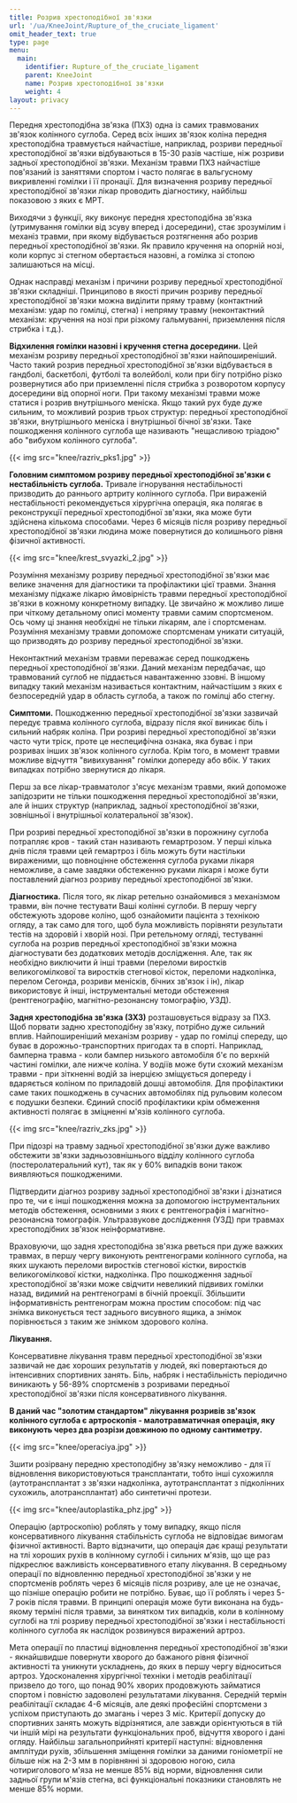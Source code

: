 ```yaml
---
title: Розрив хрестоподібної зв'язки
url: '/ua/KneeJoint/Rupture_of_the_cruciate_ligament'
omit_header_text: true
type: page
menu:
  main:
    identifier: Rupture_of_the_cruciate_ligament
    parent: KneeJoint
    name: Розрив хрестоподібної зв'язки
    weight: 4
layout: privacy
---
```


Передня хрестоподібна зв'язка (ПХЗ) одна із самих травмованих зв'язок колінного суглоба. Серед всіх інших зв'язок коліна передня хрестоподібна травмується найчастіше, наприклад, розриви передньої хрестоподібної зв'язки відбуваються в 15-30 разів частіше, ніж розриви задньої хрестоподібної зв'язки. Механізм травми ПХЗ найчастіше пов'язаний із заняттями спортом і часто полягає в вальгусному викривленні гомілки і її пронації. Для визначення розриву передньої хрестоподібної зв'язки лікар проводить діагностику, найбільш показовою з яких є МРТ.

Виходячи з функції, яку виконує передня хрестоподібна зв'язка (утримування гомілки від зсуву вперед і досередини), стає зрозумілим і механіз травми, при якому відбувається розтягнення або розрив передньої хрестоподібної зв'язки. Як правило кручення на опорній нозі, коли корпус зі стегном обертається назовні, а гомілка зі стопою залишаються на місці.

Однак насправді механізм і причини розриву передньої хрестоподібної зв'язки складніші. Принципово в якості причин розриву передньої хрестоподібної зв'язки можна виділити пряму травму (контактний механізм: удар по гомілці, стегна) і непряму травму (неконтактний механізм: кручення на нозі при різкому гальмуванні, приземлення після стрибка і т.д.).

**Відхилення гомілки назовні і кручення стегна досередини.** Цей механізм розриву передньої хрестоподібної зв'язки найпоширеніший. Часто такий розрив передньої хрестоподібної зв'язки відбувається в гандболі, баскетболі, футболі та волейболі, коли при бігу потрібно різко розвернутися або при приземленні після стрибка з розворотом корпусу досередини від опорної ноги. При такому механізмі травми може статися і розрив внутрішнього меніска. Якщо такий рух буде дуже сильним, то можливий розрив трьох структур: передньої хрестоподібної зв'язки, внутрішнього меніска і внутрішньої бічної зв'язки. Таке пошкодження колінного суглоба ще називають "нещасливою тріадою" або "вибухом колінного суглоба".

{{< img src="knee/razriv_pks1.jpg" >}}

**Головним симптомом розриву передньої хрестоподібної зв'язки є нестабільність суглоба.** Тривале ігнорування нестабільності призводить до раннього артриту колінного суглоба. При вираженій нестабільності рекомендується хірургічна операція, яка полягає в реконструкції передньої хрестоподібної зв'язки, яка може бути здійснена кількома способами. Через 6 місяців після розриву передньої хрестоподібної зв'язки людина може повернутися до колишнього рівня фізичної активності.

{{< img src="knee/krest_svyazki_2.jpg" >}}

Розуміння механізму розриву передньої хрестоподібної зв'язки має велике значення для діагностики та профілактики цієї травми. Знання механізму підкаже лікарю ймовірність травми передньої хрестоподібної зв'язки в кожному конкретному випадку. Це звичайно ж можливо лише при чіткому детальному описі моменту травми самим спортсменом. Ось чому ці знання необхідні не тільки лікарям, але і спортсменам. Розуміння механізму травми допоможе спортсменам уникати ситуацій, що призводять до розриву передньої хрестоподібної зв'язки.

Неконтактний механізм травми переважає серед пошкоджень передньої хрестоподібної зв'язки. Даний механізм передбачає, що травмований суглоб не піддається навантаженню ззовні. В іншому випадку такий механізм називається контактним, найчастішим з яких є безпосередній удар в область суглоба, а також по гомілці або стегну.

**Симптоми.** Пошкодженню передньої хрестоподібної зв'язки зазвичай передує травма колінного суглоба, відразу після якої виникає біль і сильний набряк коліна. При розриві передньої хрестоподібної зв'язки часто чути тріск, проте це неспецифічна ознака, яка буває і при розривах інших зв'язок колінного суглоба. Крім того, в момент травми можливе відчуття "вивихування" гомілки допереду або вбік. У таких випадках потрібно звернутися до лікаря.

Перш за все лікар-травматолог з'ясує механізм травми, який допоможе запідозрити не тільки пошкодження передньої хрестоподібної зв'язки, але й інших структур (наприклад, задньої хрестоподібної зв'язки, зовнішньої і внутрішньої колатеральної зв'язок).

При розриві передньої хрестоподібної зв'язки в порожнину суглоба потрапляє кров - такий стан називають гемартрозом. У перші кілька днів після травми цей гемартроз і біль можуть бути настільки вираженими, що повноцінне обстеження суглоба руками лікаря неможливе, а саме завдяки обстеженню руками лікаря і може бути поставлений діагноз розриву передньої хрестоподібної зв'язки.

**Діагностика.** Після того, як лікар ретельно ознайомився з механізмом травми, він почне тестувати Ваші колінні суглоби. В першу чергу обстежують здорове коліно, щоб ознайомити пацієнта з технікою огляду, а так само для того, щоб була можливість порівняти результати тестів на здоровій і хворій нозі. При ретельному огляді, тестуванні суглоба на розрив передньої хрестоподібної зв'язки можна діагностувати без додаткових методів дослідження. Але, так як необхідно виключити й інші травми (переломи виростків великогомілкової та виростків стегнової кісток, переломи надколінка, перелом Сегонда, розриви менісків, бічних зв'язок і ін), лікар використовує й інші, інструментальні методи обстеження (рентгенографію, магнітно-резонансну томографію, УЗД).

**Задня хрестоподібна зв'язка (ЗХЗ)** розташовується відразу за ПХЗ. Щоб порвати задню хрестоподібну зв'язку, потрібно дуже сильний вплив. Найпоширеніший механізм розриву - удар по гомілці спереду, що буває в дорожньо-транспортних пригодах та в спорті. Наприклад,  бамперна травма - коли бампер низького автомобіля б'є по верхній частині гомілки, але нижче коліна. У водіїв може бути схожий механізм травми - при зіткненні водій за інерцією зміщується допереду і вдаряється коліном по приладовій дошці автомобіля. Для профілактики саме таких пошкоджень в сучасних автомобілях під рульовим колесом є подушки безпеки. Єдиний спосіб профілактики крім обмеження активності полягає в зміцненні м'язів колінного суглоба.

{{< img src="knee/razriv_zks.jpg" >}}

При підозрі на травму задньої хрестоподібної зв'язки дуже важливо обстежити зв'язки задньозовнішнього відділу колінного суглоба (постеролатеральний кут), так як у 60% випадків вони також виявляються пошкодженими.

Підтвердити діагноз розриву задньої хрестоподібної зв'язки і дізнатися про те, чи є інші пошкодження можна за допомогою інструментальних методів обстеження, основними з яких є рентгенографія і магнітно-резонансна томографія. Ультразвукове дослідження (УЗД) при травмах хрестоподібних зв'язок неінформативне.

Враховуючи, що задня хрестоподібна зв'язка рветься при дуже важких травмах, в першу чергу виконують рентгенограми колінного суглоба, на яких шукають переломи виростків стегнової кістки, виростків великогомілкової кістки, надколінка. Про пошкодження задньої хрестоподібної зв'язки може свідчити невеликий підвивих гомілки назад, видимий на рентгенограмі в бічній проекції. Збільшити інформативність рентгенограм можна простим способом: під час знімка виконується тест заднього висувного ящика, а знімок порівнюється з таким же знімком здорового коліна.

**Лікування.**

Консервативне лікування травм передньої хрестоподібної зв'язки зазвичай не дає хороших результатів у людей, які повертаються до інтенсивних спортивних занять. Біль, набряк і нестабільність періодично виникають у 56-89% спортсменів з розривами передньої хрестоподібної зв'язки після консервативного лікування.

**В даний час "золотим стандартом" лікування розривів зв'язок колінного суглоба є артроскопія - малотравматичная операція, яку виконують через два розрізи довжиною по одному сантиметру.**


{{< img src="knee/operaciya.jpg" >}}

Зшити розірвану передню хрестоподібну зв'язку неможливо - для її відновлення використовуються трансплантати, тобто інші сухожилля (аутотрансплантат з зв'язки надколінка, аутотрансплантат з підколінних сухожиль, алотрансплантат) або синтетичні протези.

{{< img src="knee/autoplastika_phz.jpg" >}}

Операцію (артроскопію) роблять у тому випадку, якщо після консервативного лікування стабільність суглоба не відповідає вимогам фізичної активності. Варто відзначити, що операція дає кращі результати на тлі хороших рухів в колінному суглобі і сильних м'язів, що ще раз підкреслює важливість консервативного етапу лікування. В середньому операції по відновленню передньої хрестоподібної зв'язки у не спортсменів роблять через 6 місяців після розриву, але це не означає, що пізніше операцію робити не потрібно. Буває, що її роблять і через 5-7 років після травми. В принципі операція може бути виконана на будь-якому терміні після травми, за винятком тих випадків, коли в колінному суглобі на тлі розриву передньої хрестоподібної зв'язки і нестабільності колінного суглоба як наслідок розвинувся виражений артроз.

Мета операції по пластиці відновлення передньої хрестоподібної зв'язки - якнайшвидше повернути хворого до бажаного рівня фізичної активності та уникнути ускладнень, до яких в першу чергу відноситься артроз. Удосконалення хірургічної техніки і методів реабілітації призвело до того, що понад 90% хворих продовжують займатися спортом і повністю задоволені результатами лікування. Середній термін реабілітації складає 4-6 місяців, але деякі професійні спортсмени з успіхом приступають до змагань і через 3 міс. Критерії допуску до спортивних занять можуть відрізнятися, але завжди орієнтуються в тій чи іншій мірі на результати функціональних проб, відчуття хворого і дані огляду. Найбільш загальноприйняті критерії наступні: відновлення амплітуди рухів, збільшення зміщення гомілки за даними гоніометрії не більше ніж на 2-3 мм в порівнянні зі здоровою ногою, сила чотириголового м'яза не менше 85% від норми, відновлення сили задньої групи м'язів стегна, всі функціональні показники становлять не менше 85% норми.



